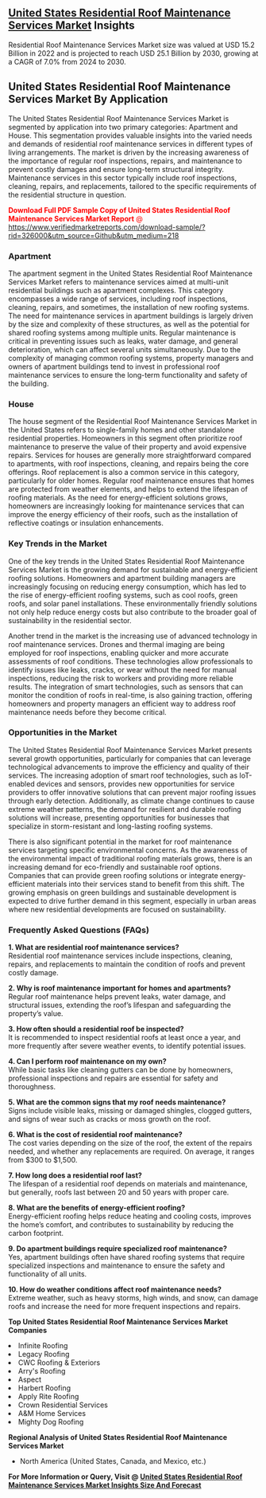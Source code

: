 <h2><a href="https://www.verifiedmarketreports.com/download-sample/?rid=326000&amp;utm_source=Github&amp;utm_medium=218" target="_blank">United States Residential Roof Maintenance Services Market</a> Insights</h2><p>Residential Roof Maintenance Services Market size was valued at USD 15.2 Billion in 2022 and is projected to reach USD 25.1 Billion by 2030, growing at a CAGR of 7.0% from 2024 to 2030.</p><p> <h2>United States Residential Roof Maintenance Services Market By Application</h2> <p>The United States Residential Roof Maintenance Services Market is segmented by application into two primary categories: Apartment and House. This segmentation provides valuable insights into the varied needs and demands of residential roof maintenance services in different types of living arrangements. The market is driven by the increasing awareness of the importance of regular roof inspections, repairs, and maintenance to prevent costly damages and ensure long-term structural integrity. Maintenance services in this sector typically include roof inspections, cleaning, repairs, and replacements, tailored to the specific requirements of the residential structure in question.</p> <p><p><span class=""><span style="color: #ff0000;"><strong>Download Full PDF Sample Copy of United States Residential Roof Maintenance Services Market Report</strong> @ </span><a href="https://www.verifiedmarketreports.com/download-sample/?rid=326000&amp;utm_source=Github&amp;utm_medium=218" target="_blank">https://www.verifiedmarketreports.com/download-sample/?rid=326000&amp;utm_source=Github&amp;utm_medium=218</a></span></p></p> <h3>Apartment</h3> <p>The apartment segment in the United States Residential Roof Maintenance Services Market refers to maintenance services aimed at multi-unit residential buildings such as apartment complexes. This category encompasses a wide range of services, including roof inspections, cleaning, repairs, and sometimes, the installation of new roofing systems. The need for maintenance services in apartment buildings is largely driven by the size and complexity of these structures, as well as the potential for shared roofing systems among multiple units. Regular maintenance is critical in preventing issues such as leaks, water damage, and general deterioration, which can affect several units simultaneously. Due to the complexity of managing common roofing systems, property managers and owners of apartment buildings tend to invest in professional roof maintenance services to ensure the long-term functionality and safety of the building.</p> <h3>House</h3> <p>The house segment of the Residential Roof Maintenance Services Market in the United States refers to single-family homes and other standalone residential properties. Homeowners in this segment often prioritize roof maintenance to preserve the value of their property and avoid expensive repairs. Services for houses are generally more straightforward compared to apartments, with roof inspections, cleaning, and repairs being the core offerings. Roof replacement is also a common service in this category, particularly for older homes. Regular roof maintenance ensures that homes are protected from weather elements, and helps to extend the lifespan of roofing materials. As the need for energy-efficient solutions grows, homeowners are increasingly looking for maintenance services that can improve the energy efficiency of their roofs, such as the installation of reflective coatings or insulation enhancements.</p> <h3>Key Trends in the Market</h3> <p>One of the key trends in the United States Residential Roof Maintenance Services Market is the growing demand for sustainable and energy-efficient roofing solutions. Homeowners and apartment building managers are increasingly focusing on reducing energy consumption, which has led to the rise of energy-efficient roofing systems, such as cool roofs, green roofs, and solar panel installations. These environmentally friendly solutions not only help reduce energy costs but also contribute to the broader goal of sustainability in the residential sector.</p> <p>Another trend in the market is the increasing use of advanced technology in roof maintenance services. Drones and thermal imaging are being employed for roof inspections, enabling quicker and more accurate assessments of roof conditions. These technologies allow professionals to identify issues like leaks, cracks, or wear without the need for manual inspections, reducing the risk to workers and providing more reliable results. The integration of smart technologies, such as sensors that can monitor the condition of roofs in real-time, is also gaining traction, offering homeowners and property managers an efficient way to address roof maintenance needs before they become critical.</p> <h3>Opportunities in the Market</h3> <p>The United States Residential Roof Maintenance Services Market presents several growth opportunities, particularly for companies that can leverage technological advancements to improve the efficiency and quality of their services. The increasing adoption of smart roof technologies, such as IoT-enabled devices and sensors, provides new opportunities for service providers to offer innovative solutions that can prevent major roofing issues through early detection. Additionally, as climate change continues to cause extreme weather patterns, the demand for resilient and durable roofing solutions will increase, presenting opportunities for businesses that specialize in storm-resistant and long-lasting roofing systems.</p> <p>There is also significant potential in the market for roof maintenance services targeting specific environmental concerns. As the awareness of the environmental impact of traditional roofing materials grows, there is an increasing demand for eco-friendly and sustainable roof options. Companies that can provide green roofing solutions or integrate energy-efficient materials into their services stand to benefit from this shift. The growing emphasis on green buildings and sustainable development is expected to drive further demand in this segment, especially in urban areas where new residential developments are focused on sustainability.</p> <h3>Frequently Asked Questions (FAQs)</h3> <p><strong>1. What are residential roof maintenance services?</strong><br>Residential roof maintenance services include inspections, cleaning, repairs, and replacements to maintain the condition of roofs and prevent costly damage.</p> <p><strong>2. Why is roof maintenance important for homes and apartments?</strong><br>Regular roof maintenance helps prevent leaks, water damage, and structural issues, extending the roof’s lifespan and safeguarding the property’s value.</p> <p><strong>3. How often should a residential roof be inspected?</strong><br>It is recommended to inspect residential roofs at least once a year, and more frequently after severe weather events, to identify potential issues.</p> <p><strong>4. Can I perform roof maintenance on my own?</strong><br>While basic tasks like cleaning gutters can be done by homeowners, professional inspections and repairs are essential for safety and thoroughness.</p> <p><strong>5. What are the common signs that my roof needs maintenance?</strong><br>Signs include visible leaks, missing or damaged shingles, clogged gutters, and signs of wear such as cracks or moss growth on the roof.</p> <p><strong>6. What is the cost of residential roof maintenance?</strong><br>The cost varies depending on the size of the roof, the extent of the repairs needed, and whether any replacements are required. On average, it ranges from $300 to $1,500.</p> <p><strong>7. How long does a residential roof last?</strong><br>The lifespan of a residential roof depends on materials and maintenance, but generally, roofs last between 20 and 50 years with proper care.</p> <p><strong>8. What are the benefits of energy-efficient roofing?</strong><br>Energy-efficient roofing helps reduce heating and cooling costs, improves the home’s comfort, and contributes to sustainability by reducing the carbon footprint.</p> <p><strong>9. Do apartment buildings require specialized roof maintenance?</strong><br>Yes, apartment buildings often have shared roofing systems that require specialized inspections and maintenance to ensure the safety and functionality of all units.</p> <p><strong>10. How do weather conditions affect roof maintenance needs?</strong><br>Extreme weather, such as heavy storms, high winds, and snow, can damage roofs and increase the need for more frequent inspections and repairs.</p> </p><p><strong>Top United States Residential Roof Maintenance Services Market Companies</strong></p><div data-test-id=""><p><li>Infinite Roofing</li><li> Legacy Roofing</li><li> CWC Roofing & Exteriors</li><li> Arry's Roofing</li><li> Aspect</li><li> Harbert Roofing</li><li> Apply Rite Roofing</li><li> Crown Residential Services</li><li> A&M Home Services</li><li> Mighty Dog Roofing</li></p><div><strong>Regional Analysis of&nbsp;United States Residential Roof Maintenance Services Market</strong></div><ul><li dir="ltr"><p dir="ltr">North America&nbsp;(United States, Canada, and Mexico, etc.)</p></li></ul><p><strong>For More Information or Query, Visit @&nbsp;</strong><strong><a href="https://www.verifiedmarketreports.com/product/residential-roof-maintenance-services-market/?utm_source=Github&amp;utm_medium=218" target="_blank">United States Residential Roof Maintenance Services Market Insights Size And Forecast</a></strong></p></div>
